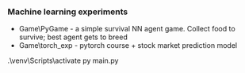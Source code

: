 ### Machine learning experiments

* Game\PyGame - a simple survival NN agent game. Collect food to survive; best agent gets to breed
* Game\torch_exp - pytorch course + stock market prediction model

.\venv\Scripts\activate
py main.py